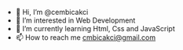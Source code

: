 - 👋 Hi, I’m @cembicakci
- 👀 I’m interested in Web Development
- 🌱 I’m currently learning Html, Css and JavaScript
- 📫 How to reach me cmbicakci@gmail.com

<!---
cembicakci/cembicakci is a ✨ special ✨ repository because its `README.md` (this file) appears on your GitHub profile.
You can click the Preview link to take a look at your changes.
--->
